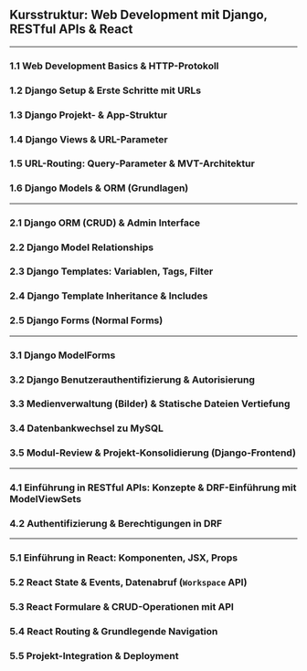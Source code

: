 ## Kursstruktur: Web Development mit Django, RESTful APIs & React

---

### 1.1 Web Development Basics & HTTP-Protokoll

### 1.2 Django Setup & Erste Schritte mit URLs

### 1.3 Django Projekt- & App-Struktur

### 1.4 Django Views & URL-Parameter

### 1.5 URL-Routing: Query-Parameter & MVT-Architektur

### 1.6 Django Models & ORM (Grundlagen)

---

### 2.1 Django ORM (CRUD) & Admin Interface

### 2.2 Django Model Relationships

### 2.3 Django Templates: Variablen, Tags, Filter

### 2.4 Django Template Inheritance & Includes

### 2.5 Django Forms (Normal Forms)

---

### 3.1 Django ModelForms

### 3.2 Django Benutzerauthentifizierung & Autorisierung

### 3.3 Medienverwaltung (Bilder) & Statische Dateien Vertiefung

### 3.4 Datenbankwechsel zu MySQL

### 3.5 Modul-Review & Projekt-Konsolidierung (Django-Frontend)

---

### 4.1 Einführung in RESTful APIs: Konzepte & DRF-Einführung mit ModelViewSets

### 4.2 Authentifizierung & Berechtigungen in DRF

---

### 5.1 Einführung in React: Komponenten, JSX, Props

### 5.2 React State & Events, Datenabruf (`Workspace` API)

### 5.3 React Formulare & CRUD-Operationen mit API

### 5.4 React Routing & Grundlegende Navigation

### 5.5 Projekt-Integration & Deployment